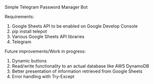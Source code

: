 Simple Telegram Password Manager Bot

Requirements:
1. Google Sheets API to be enabled on Google Develop Console
2. pip install telepot
3. Various Google Sheets API libraries
4. Telegram 

Future improvements/Work in progress:
1. Dynamic buttons
2. Read/write functionality to an actual database like AWS DynamoDB
3. Better presentation of information retrieved from Google Sheets
4. Error handling with Try-Except
